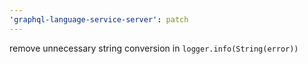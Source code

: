```yaml
---
'graphql-language-service-server': patch
---
```


remove unnecessary string conversion in `logger.info(String(error))`
